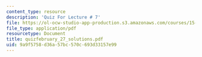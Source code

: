 ```yaml
---
content_type: resource
description: 'Quiz For Lecture # 7'
file: https://ol-ocw-studio-app-production.s3.amazonaws.com/courses/15-433-investments-spring-2003/9a9f5758d36a57bc570c693d33157e99_quizfebruary_27_solutions.pdf
file_type: application/pdf
resourcetype: Document
title: quizfebruary_27_solutions.pdf
uid: 9a9f5758-d36a-57bc-570c-693d33157e99
---
```

